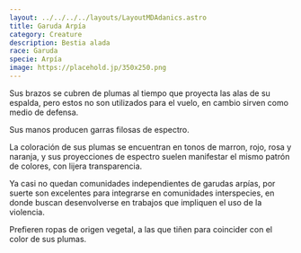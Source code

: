 ```yaml
---
layout: ../../../../layouts/LayoutMDAdanics.astro
title: Garuda Arpía
category: Creature
description: Bestia alada
race: Garuda
specie: Arpía
image: https://placehold.jp/350x250.png
---
```


Sus brazos se cubren de plumas al tiempo que proyecta las alas de su espalda, pero estos no son utilizados para el vuelo, en cambio sirven como medio de defensa.

Sus manos producen garras filosas de espectro.

La coloración de sus plumas se encuentran en tonos de marron, rojo, rosa y naranja, y sus proyecciones de espectro suelen manifestar el mismo patrón de colores, con lijera transparencia.

Ya casi no quedan comunidades independientes de garudas arpías, por suerte son excelentes para integrarse en comunidades interspecies, en donde buscan desenvolverse en trabajos que impliquen el uso de la violencia.

Prefieren ropas de origen vegetal, a las que tiñen para coincider con el color de sus plumas.

